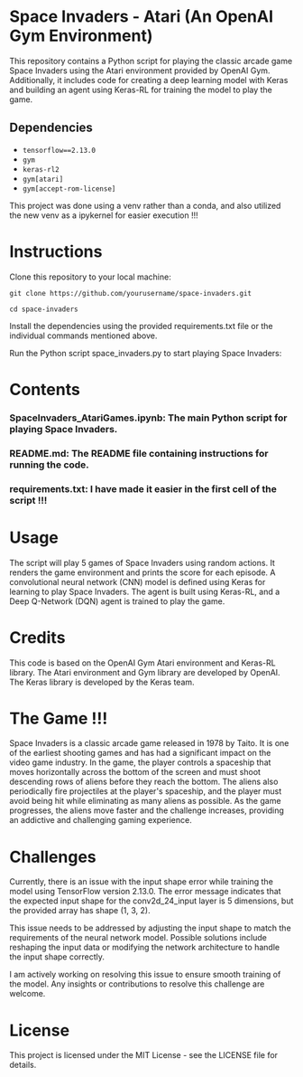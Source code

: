 # Space Invaders - Atari (An OpenAI Gym Environment)
This repository contains a Python script for playing the classic arcade game Space Invaders using the Atari environment provided by OpenAI Gym. Additionally, it includes code for creating a deep learning model with Keras and building an agent using Keras-RL for training the model to play the game.

## Dependencies
- `tensorflow==2.13.0`
- `gym`
- `keras-rl2`
- `gym[atari]`
- `gym[accept-rom-license]`

This project was done using a venv rather than a conda, and also utilized the new venv as a ipykernel for easier execution !!!

# Instructions
Clone this repository to your local machine:
```
git clone https://github.com/yourusername/space-invaders.git

cd space-invaders
```

Install the dependencies using the provided requirements.txt file or the individual commands mentioned above.

Run the Python script space_invaders.py to start playing Space Invaders:


# Contents
### SpaceInvaders_AtariGames.ipynb: The main Python script for playing Space Invaders.
### README.md: The README file containing instructions for running the code.
### requirements.txt: I have made it easier in the first cell of the script !!!

# Usage
The script will play 5 games of Space Invaders using random actions.
It renders the game environment and prints the score for each episode.
A convolutional neural network (CNN) model is defined using Keras for learning to play Space Invaders.
The agent is built using Keras-RL, and a Deep Q-Network (DQN) agent is trained to play the game.

# Credits
This code is based on the OpenAI Gym Atari environment and Keras-RL library.
The Atari environment and Gym library are developed by OpenAI.
The Keras library is developed by the Keras team.

# The Game !!!

Space Invaders is a classic arcade game released in 1978 by Taito. It is one of the earliest shooting games and has had a significant impact on the video game industry. In the game, the player controls a spaceship that moves horizontally across the bottom of the screen and must shoot descending rows of aliens before they reach the bottom. The aliens also periodically fire projectiles at the player's spaceship, and the player must avoid being hit while eliminating as many aliens as possible. As the game progresses, the aliens move faster and the challenge increases, providing an addictive and challenging gaming experience.


# Challenges
Currently, there is an issue with the input shape error while training the model using TensorFlow version 2.13.0. The error message indicates that the expected input shape for the conv2d_24_input layer is 5 dimensions, but the provided array has shape (1, 3, 2).

This issue needs to be addressed by adjusting the input shape to match the requirements of the neural network model. Possible solutions include reshaping the input data or modifying the network architecture to handle the input shape correctly.

I am actively working on resolving this issue to ensure smooth training of the model. Any insights or contributions to resolve this challenge are welcome.

# License
This project is licensed under the MIT License - see the LICENSE file for details.
